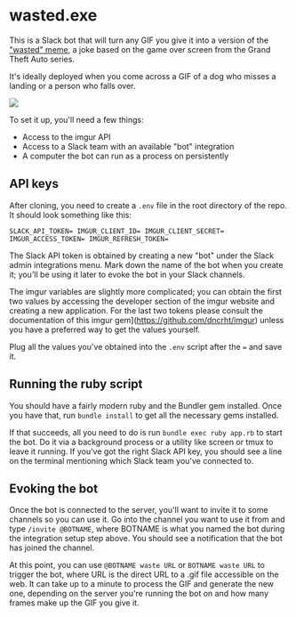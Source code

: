 # wasted.exe

This is a Slack bot that will turn any GIF you give it into
a version of the ["wasted" meme](http://knowyourmeme.com/memes/wasted),
a joke based on the game over screen from the Grand Theft Auto series.

It's ideally deployed when you come across a GIF of a dog who misses a
landing or a person who falls over.

![](http://i.imgur.com/Jgicp9c.gif)

To set it up, you'll need a few things:

* Access to the imgur API
* Access to a Slack team with an available "bot" integration
* A computer the bot can run as a process on persistently

## API keys

After cloning, you need to create a `.env` file in the root directory of the repo. It should look something like this:

``
SLACK_API_TOKEN=
IMGUR_CLIENT_ID=
IMGUR_CLIENT_SECRET=
IMGUR_ACCESS_TOKEN=
IMGUR_REFRESH_TOKEN=
``

The Slack API token is obtained by creating a new "bot" under the Slack admin integrations menu. Mark down the name of the bot when you create it; you'll be using it later to evoke the bot in your Slack channels.

The imgur variables are slightly more complicated; you can obtain the first two values by accessing the developer section of the imgur website and creating a new application. For the last two tokens please consult the documentation of this imgur gem](https://github.com/dncrht/imgur) unless you have a preferred way to get the values yourself.

Plug all the values you've obtained into the `.env` script after the `=` and save it.

## Running the ruby script

You should have a fairly modern ruby and the Bundler gem installed. Once you have that, run `bundle install` to get all the necessary gems installed.

If that succeeds, all you need to do is run `bundle exec ruby app.rb` to start the bot. Do it via a background process or a utility like screen or tmux to leave it running. If you've got the right Slack API key, you should see a line on the terminal mentioning which Slack team you've connected to.

## Evoking the bot

Once the bot is connected to the server, you'll want to invite it to some channels so you can use it. Go into the channel you want to use it from and type `/invite @BOTNAME`, where BOTNAME is what you named the bot during the integration setup step above. You should see a notification that the bot has joined the channel.

At this point, you can use `@BOTNAME waste URL` or `BOTNAME waste URL` to trigger the bot, where URL is the direct URL to a .gif file accessible on the web. It can take up to a minute to process the GIF and generate the new one, depending on the server you're running the bot on and how many frames make up the GIF you give it.


